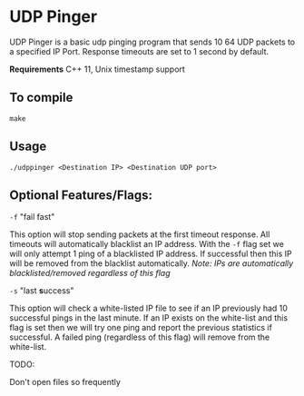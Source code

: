 # UDP Pinger
UDP Pinger is a basic udp pinging program that sends 10 64 UDP packets to a specified IP Port. Response timeouts are set to 1 second by default.

**Requirements**
C++ 11,
Unix timestamp support

## To compile

    make

## Usage

    ./udppinger <Destination IP> <Destination UDP port>
   

## Optional Features/Flags:

 `-f`  "fail fast"

 This option will stop sending packets at the first timeout response. All timeouts will automatically blacklist an IP address. With the `-f` flag set we will only attempt 1 ping of a blacklisted IP address. If successful then this IP will be removed from the blacklist automatically.
 *Note: IPs are automatically blacklisted/removed regardless of this flag*
 
`-s` "last **s**uccess"

This option will check a white-listed IP file to see if an IP previously had 10 successful pings in the last minute. If an IP exists on the white-list and this flag is set then we will try one ping and report the previous statistics if successful. A failed ping (regardless of this flag) will remove from the white-list.

TODO:

Don't open files so frequently
